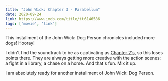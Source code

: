 ```yaml
---
title: "John Wick: Chapter 3 - Parabellum"
date: 2020-09-24
link: https://www.imdb.com/title/tt6146586
tags: ['movie', 'link']
---
```


This installment of the John Wick: Dog Person chronicles included more dogs! Hooray!

I didn't find the soundtrack to be as captivating as [Chapter 2's](/links/movie-john-wick-chapter-2/), so this loses points there. 
They are always getting more creative with the action scenes: a fight in a library, a chase on a horse. 
And that's fun. Mix it up.

I am absolutely ready for another installment of John Wick: Dog Person.
